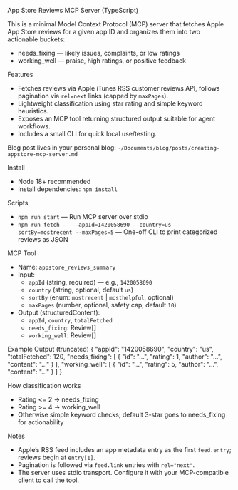 App Store Reviews MCP Server (TypeScript)

This is a minimal Model Context Protocol (MCP) server that fetches Apple App Store reviews for a given app ID and organizes them into two actionable buckets:
- needs_fixing — likely issues, complaints, or low ratings
- working_well — praise, high ratings, or positive feedback

Features
- Fetches reviews via Apple iTunes RSS customer reviews API, follows pagination via `rel=next` links (capped by `maxPages`).
- Lightweight classification using star rating and simple keyword heuristics.
- Exposes an MCP tool returning structured output suitable for agent workflows.
- Includes a small CLI for quick local use/testing.

Blog post lives in your personal blog: `~/Documents/blog/posts/creating-appstore-mcp-server.md`

Install
- Node 18+ recommended
- Install dependencies: `npm install`

Scripts
- `npm run start` — Run MCP server over stdio
- `npm run fetch -- --appId=1420058690 --country=us --sortBy=mostrecent --maxPages=5` — One-off CLI to print categorized reviews as JSON

MCP Tool
- Name: `appstore_reviews_summary`
- Input:
  - `appId` (string, required) — e.g., `1420058690`
  - `country` (string, optional, default `us`)
  - `sortBy` (enum: `mostrecent` | `mosthelpful`, optional)
  - `maxPages` (number, optional, safety cap, default `10`)
- Output (structuredContent):
  - `appId`, `country`, `totalFetched`
  - `needs_fixing`: Review[]
  - `working_well`: Review[]

Example Output (truncated)
{
  "appId": "1420058690",
  "country": "us",
  "totalFetched": 120,
  "needs_fixing": [
    { "id": "...", "rating": 1, "author": "...", "content": "..." }
  ],
  "working_well": [
    { "id": "...", "rating": 5, "author": "...", "content": "..." }
  ]
}

How classification works
- Rating <= 2 → needs_fixing
- Rating >= 4 → working_well
- Otherwise simple keyword checks; default 3-star goes to needs_fixing for actionability

Notes
- Apple’s RSS feed includes an app metadata entry as the first `feed.entry`; reviews begin at `entry[1]`.
- Pagination is followed via `feed.link` entries with `rel="next"`.
- The server uses stdio transport. Configure it with your MCP-compatible client to call the tool.
